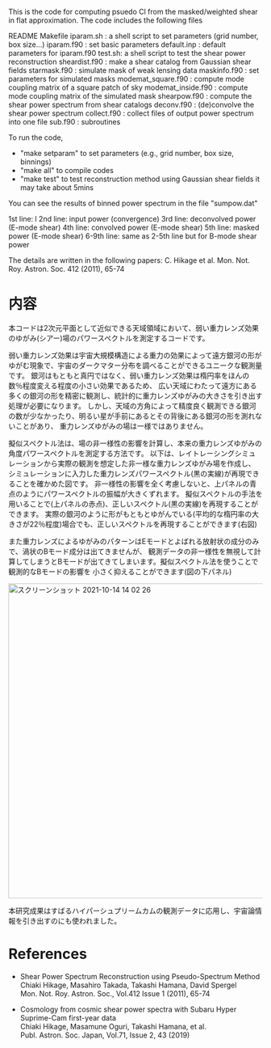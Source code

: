 This is the code for computing psuedo Cl from the masked/weighted shear in flat approximation.
The code includes the following files

 README
 Makefile 
 iparam.sh : a shell script to set parameters (grid number, box size...)
 iparam.f90 : set basic parameters
 default.inp : default parameters for iparam.f90
 test.sh: a shell script to test the shear power reconstruction
 sheardist.f90 : make a shear catalog from Gaussian shear fields
 starmask.f90 : simulate mask of weak lensing data 
 maskinfo.f90 : set parameters for simulated masks
 modemat_square.f90 : compute mode coupling matrix of a square patch of sky
 modemat_inside.f90 : compute mode coupling matrix of the simulated mask
 shearpow.f90 : compute the shear power spectrum from shear catalogs
 deconv.f90 : (de)convolve the shear power spectrum
 collect.f90 : collect files of output power spectrum into one file
 sub.f90 : subroutines

To run the code, 

 * "make setparam" to set parameters (e.g., grid number, box size, binnings)
 * "make all" to compile codes 
 * "make test" to test reconstruction method using Gaussian shear fields 
   it may take about 5mins
 
You can see the results of binned power spectrum in the file "sumpow.dat"

   1st line: l
   2nd line: input power (convergence)
   3rd line: deconvolved power (E-mode shear)
   4th line: convolved power (E-mode shear)
   5th line: masked power (E-mode shear)
   6-9th line: same as 2-5th line but for B-mode shear power

The details are written in the following papers:
 C. Hikage et al. Mon. Not. Roy. Astron. Soc. 412 (2011), 65-74

# 内容
本コードは2次元平面として近似できる天域領域において、弱い重力レンズ効果のゆがみ(シアー)場のパワースペクトルを測定するコードです。

弱い重力レンズ効果は宇宙大規模構造による重力の効果によって遠方銀河の形がゆがむ現象で、宇宙のダークマター分布を調べることができるユニークな観測量です。
銀河はもともと真円ではなく、弱い重力レンズ効果は楕円率をほんの数％程度変える程度の小さい効果であるため、
広い天域にわたって遠方にある多くの銀河の形を精密に観測し、統計的に重力レンズゆがみの大きさを引き出す処理が必要になります。
しかし、天域の方角によって精度良く観測できる銀河の数が少なかったり、明るい星が手前にあるとその背後にある銀河の形を測れないことがあり、
重力レンズゆがみの場は一様ではありません。

擬似スペクトル法は、場の非一様性の影響を計算し、本来の重力レンズゆがみの角度パワースペクトルを測定する方法です。
以下は、レイトレーシングシミュレーションから実際の観測を想定した非一様な重力レンズゆがみ場を作成し、
シミュレーションに入力した重力レンズパワースペクトル(黒の実線)が再現できることを確かめた図です。
非一様性の影響を全く考慮しないと、上パネルの青点のようにパワースペクトルの振幅が大きくずれます。
擬似スペクトルの手法を用いることで(上パネルの赤点)、正しいスペクトル(黒の実線)を再現することができます。
実際の銀河のように形がもともとゆがんでいる(平均的な楕円率の大きさが22％程度)場合でも、正しいスペクトルを再現することができます(右図)

また重力レンズによるゆがみのパターンはEモードとよばれる放射状の成分のみで、渦状のBモード成分は出てきませんが、
観測データの非一様性を無視して計算してしまうとBモードが出てきてしまいます。擬似スペクトル法を使うことで観測的なBモードの影響を
小さく抑えることができます(図の下パネル)

<img width="623" alt="スクリーンショット 2021-10-14 14 02 26" src="https://user-images.githubusercontent.com/86592645/137254998-644ab80a-8409-45a9-b4b3-9b6556aa7e7a.png">

本研究成果はすばるハイパーシュプリームカムの観測データに応用し、宇宙論情報を引き出すのにも使われました。

# References
- Shear Power Spectrum Reconstruction using Pseudo-Spectrum Method  
Chiaki Hikage, Masahiro Takada, Takashi Hamana, David Spergel  
Mon. Not. Roy. Astron. Soc., Vol.412 Issue 1 (2011), 65-74

- Cosmology from cosmic shear power spectra with Subaru Hyper Suprime-Cam first-year data  
Chiaki Hikage, Masamune Oguri, Takashi Hamana, et al.  
Publ. Astron. Soc. Japan, Vol.71, Issue 2, 43 (2019)  
